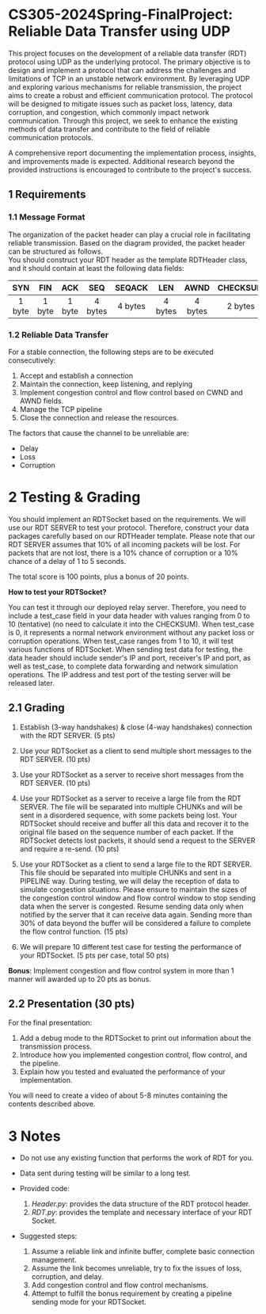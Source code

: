 # CS305-2024Spring-FinalProject: Reliable Data Transfer using UDP

This project focuses on the development of a reliable data transfer (RDT) protocol using UDP as the underlying protocol. The primary objective is to design and implement a protocol that can address the challenges and limitations of TCP in an unstable network environment. By leveraging UDP and exploring various mechanisms for reliable transmission, the project aims to create a robust and efficient communication protocol. The protocol will be designed to mitigate issues such as packet loss, latency, data corruption, and congestion, which commonly impact network communication. Through this project, we seek to enhance the existing methods of data transfer and contribute to the field of reliable communication protocols.

A comprehensive report documenting the implementation process, insights, and improvements made is expected. Additional research beyond the provided instructions is encouraged to contribute to the project's success.

## 1 Requirements

### 1.1 Message Format
<!-- To achieve reliable transmission based on UDP, it is necessary to design appropriate protocol fields within the application layer, which sits above the UDP protocol layer. These protocol fields should be incorporated within the UDP packets to facilitate the implementation of reliable transmission mechanisms.

```
+-------------------------+
|   UDP Datagram           |
+-------------------------+
|   UDP Header             |
+-------------------------+
|   Custom Header          |
+-------------------------+
|   UDP Payload            |
+-------------------------+
``` -->

The organization of the packet header can play a crucial role in facilitating reliable transmission. Based on the diagram provided, the packet header can be structured as follows.    
You should construct your RDT header as the template RDTHeader class, and it should contain at least the following data fields:

|SYN|FIN|ACK|SEQ|SEQACK|LEN|AWND|CHECKSUM|PAYLOAD|
|:-:|:-:|:-:|:-:|:-:|:-:|:-:|:-:|:-:|
|1 byte|1 byte|1 byte|4 bytes|4 bytes|4 bytes|4 bytes|2 bytes|LEN bytes|

### 1.2 Reliable Data Transfer
For a stable connection, the following steps are to be executed consecutively:

1. Accept and establish a connection
2. Maintain the connection, keep listening, and replying
3. Implement congestion control and flow control based on CWND and AWND fields.
4. Manage the TCP pipeline
5. Close the connection and release the resources.

The factors that cause the channel to be unreliable are:

- Delay
- Loss
- Corruption

# 2 Testing & Grading
You should implement an RDTSocket based on the requirements. We will use our RDT SERVER to test your protocol. Therefore, construct your data packages carefully based on our RDTHeader template. Please note that our RDT SERVER assumes that 10% of all incoming packets will be lost. For packets that are not lost, there is a 10% chance of corruption or a 10% chance of a delay of 1 to 5 seconds.

The total score is 100 points, plus a bonus of 20 points.

**How to test your RDTSocket?**

You can test it through our deployed relay server. Therefore, you need to include a test_case field in your data header with values ranging from 0 to 10 (tentative) (no need to calculate it into the CHECKSUM). When test_case is 0, it represents a normal network environment without any packet loss or corruption operations. When test_case ranges from 1 to 10, it will test various functions of RDTSocket. When sending test data for testing, the data header should include sender's IP and port, receiver's IP and port, as well as test_case, to complete data forwarding and network simulation operations.
The IP address and test port of the testing server will be released later.

## 2.1 Grading
1. Establish (3-way handshakes) & close (4-way handshakes) connection with the RDT SERVER. (5 pts)
2. Use your RDTSocket as a client to send multiple short messages to the RDT SERVER. (10 pts)
3. Use your RDTSocket as a server to receive short messages from the RDT SERVER. (10 pts)
4. Use your RDTSocket as a server to receive a large file from the RDT SERVER. The file will be separated into multiple CHUNKs and will be sent in a disordered sequence, with some packets being lost. Your RDTSocket should receive and buffer all this data and recover it to the original file based on the sequence number of each packet. If the RDTSocket detects lost packets, it should send a request to the SERVER and require a re-send. (10 pts)
5. Use your RDTSocket as a client to send a large file to the RDT SERVER. This file should be separated into multiple CHUNKs and sent in a PIPELINE way. During testing, we will delay the reception of data to simulate congestion situations. Please ensure to maintain the sizes of the congestion control window and flow control window to stop sending data when the server is congested. Resume sending data only when notified by the server that it can receive data again. Sending more than 30% of data beyond the buffer will be considered a failure to complete the flow control function. (15 pts)

6. We will prepare 10 different test case for testing the performance of your RDTSocket. (5 pts per case, total 50 pts)

**Bonus**: Implement congestion and flow control system in more than 1 manner will awarded up to 20 pts as bonus.

## 2.2 Presentation (30 pts)
For the final presentation:
1. Add a debug mode to the RDTSocket to print out information about the transmission process.
2. Introduce how you implemented congestion control, flow control, and the pipeline.
3. Explain how you tested and evaluated the performance of your implementation.

You will need to create a video of about 5-8 minutes containing the contents described above.

# 3 Notes

- Do not use any existing function that performs the work of RDT for you.
- Data sent during testing will be similar to a long test.
- Provided code:

    1. *Header.py*: provides the data structure of the RDT protocol header.
    2. *RDT.py*: provides the template and necessary interface of your RDT Socket.

- Suggested steps:

    1. Assume a reliable link and infinite buffer, complete basic connection management.
    2. Assume the link becomes unreliable, try to fix the issues of loss, corruption, and delay.
    3. Add congestion control and flow control mechanisms.
    4. Attempt to fulfill the bonus requirement by creating a pipeline sending mode for your RDTSocket.